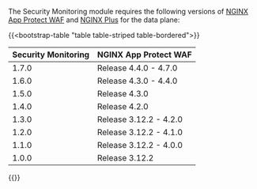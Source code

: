 The Security Monitoring module requires the following versions of [NGINX App Protect WAF](https://docs.nginx.com/nginx-app-protect/) and [NGINX Plus](https://docs.nginx.com/nginx/) for the data plane:

{{<bootstrap-table "table table-striped table-bordered">}}

| Security Monitoring | NGINX App Protect WAF  |
|---------------------|------------------------|
| 1.7.0               | Release 4.4.0 - 4.7.0  |
| 1.6.0               | Release 4.3.0 - 4.4.0  |
| 1.5.0               | Release 4.3.0          |
| 1.4.0               | Release 4.2.0          |
| 1.3.0               | Release 3.12.2 - 4.2.0 |
| 1.2.0               | Release 3.12.2 - 4.1.0 |
| 1.1.0               | Release 3.12.2 - 4.0.0 |
| 1.0.0               | Release 3.12.2         |

{{</bootstrap-table>}}

<!-- Do not remove. Keep this code at the bottom of the include -->
<!-- DOCS-1073 -->
